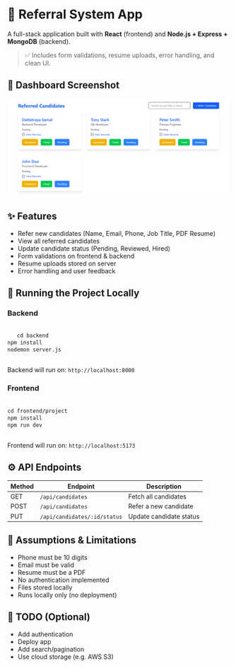 
<h1>🎯 Referral System App</h1>
    <p>A full-stack application built with <strong>React</strong> (frontend) and <strong>Node.js + Express + MongoDB</strong> (backend).</p>
    <blockquote>✅ Includes form validations, resume uploads, error handling, and clean UI.</blockquote>

   <h2>📸 Dashboard Screenshot</h2>
    <img src="frontend/project/public/workoAI.png" alt="Dashboard" class="screenshot">

   <h2>✨ Features</h2>
    <ul>
        <li>Refer new candidates (Name, Email, Phone, Job Title, PDF Resume)</li>
        <li>View all referred candidates</li>
        <li>Update candidate status (Pending, Reviewed, Hired)</li>
        <li>Form validations on frontend & backend</li>
        <li>Resume uploads stored on server</li>
        <li>Error handling and user feedback</li>
    </ul>

   <h2>🚀 Running the Project Locally</h2>

   <h3>Backend</h3>
    <pre><code>
   cd backend
npm install
nodemon server.js
    </code></pre>

   <p>Backend will run on: <code>http://localhost:8000</code></p>

   <h3>Frontend</h3>
    <pre><code>
cd frontend/project
npm install
npm run dev
    </code></pre>

   <p>Frontend will run on: <code>http://localhost:5173</code></p>

 <h2>⚙️ API Endpoints</h2>
    <table>
        <thead>
            <tr><th>Method</th><th>Endpoint</th><th>Description</th></tr>
        </thead>
        <tbody>
            <tr><td>GET</td><td><code>/api/candidates</code></td><td>Fetch all candidates</td></tr>
            <tr><td>POST</td><td><code>/api/candidates</code></td><td>Refer a new candidate</td></tr>
            <tr><td>PUT</td><td><code>/api/candidates/:id/status</code></td><td>Update candidate status</td></tr>
        </tbody>
    </table>

   <h2>📌 Assumptions & Limitations</h2>
    <ul>
        <li>Phone must be 10 digits</li>
        <li>Email must be valid</li>
        <li>Resume must be a PDF</li>
        <li>No authentication implemented</li>
        <li>Files stored locally</li>
        <li>Runs locally only (no deployment)</li>
    </ul>

   <h2>📝 TODO (Optional)</h2>
    <ul>
        <li>Add authentication</li>
        <li>Deploy app</li>
        <li>Add search/pagination</li>
        <li>Use cloud storage (e.g. AWS S3)</li>
    </ul>
